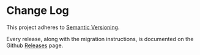 # Change Log

This project adheres to [Semantic Versioning](http://semver.org/).

Every release, along with the migration instructions, is documented on the Github [Releases](https://github.com/{{user.github}}/{{pkg.name}}/releases) page.
